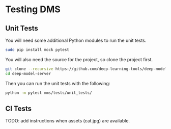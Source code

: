# Testing DMS

## Unit Tests

You will need some additional Python modules to run the unit tests.

```bash
sudo pip install mock pytest
```

You will also need the source for the project, so clone the project first.

```bash
git clone --recursive https://github.com/deep-learning-tools/deep-model-server.git
cd deep-model-server
```

Then you can run the unit tests with the following:

```bash
python -m pytest mms/tests/unit_tests/
```
## CI Tests

TODO: add instructions when assets (cat.jpg) are available.
